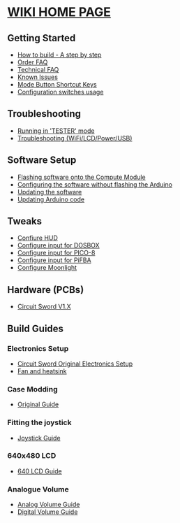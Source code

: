 # [WIKI HOME PAGE](https://github.com/kiteretro/Circuit-Sword/wiki)
## Getting Started
* [How to build - A step by step](https://github.com/kiteretro/Circuit-Sword/wiki/Step-by-Step-Build)
* [Order FAQ](https://github.com/kiteretro/Circuit-Sword/wiki/FAQ)
* [Technical FAQ](https://github.com/kiteretro/Circuit-Sword/wiki/Technical-FAQ)
* [Known Issues](https://github.com/kiteretro/Circuit-Sword/wiki/Known-Issues)
* [Mode Button Shortcut Keys](https://github.com/kiteretro/Circuit-Sword/wiki/Mode-Button-Shortcut-Keys)
* [Configuration switches usage](https://github.com/kiteretro/Circuit-Sword/wiki/Configuration-Switches)
## Troubleshooting
* [Running in 'TESTER' mode](https://github.com/kiteretro/Circuit-Sword/wiki/Running-in-TESTER-Mode)
* [Troubleshooting (WiFi/LCD/Power/USB)](https://github.com/kiteretro/Circuit-Sword/wiki/Troubleshooting-(LCD-Power-USB-Software))
## Software Setup
* [Flashing software onto the Compute Module](https://github.com/kiteretro/Circuit-Sword/wiki/Flashing-Software-onto-the-Compute-Module)
* [Configuring the software without flashing the Arduino](https://github.com/kiteretro/Circuit-Sword/wiki/Configuring-the-software-without-flashing-the-arduino)
* [Updating the software](https://github.com/kiteretro/Circuit-Sword/wiki/Updating-the-Software-(running-on-Pi))
* [Updating Arduino code](https://github.com/kiteretro/Circuit-Sword/wiki/Updating-Arduino-(button-controller)-Firmware)
## Tweaks
* [Confiure HUD](https://github.com/kiteretro/Circuit-Sword/wiki/Configure-HUD)
* [Configure input for DOSBOX](https://github.com/kiteretro/Circuit-Sword/wiki/Configure-Input-for-DOSBOX)
* [Configure input for PICO-8](https://github.com/kiteretro/Circuit-Sword/wiki/Configure-input-for-PICO-8)
* [Configure input for PiFBA](https://github.com/kiteretro/Circuit-Sword/wiki/Configure-input-for-PiFBA)
* [Configure Moonlight](https://github.com/kiteretro/Circuit-Sword/wiki/Configuring-Moonlight)
## Hardware (PCBs)
* [Circuit Sword V1.X](https://github.com/kiteretro/Circuit-Sword/wiki/Circuit-Sword-Original-V1.1E)
## Build Guides
### Electronics Setup
* [Circuit Sword Original Electronics Setup](https://github.com/kiteretro/Circuit-Sword/wiki/Circuit-Sword-Original---Electronics-Guide)
* [Fan and heatsink](https://github.com/kiteretro/Circuit-Sword/wiki/Fan-and-Heatsink)
### Case Modding
* [Original Guide](https://github.com/kiteretro/Circuit-Sword/wiki/Original-Case-Mod-Guide)
### Fitting the joystick
* [Joystick Guide](https://github.com/kiteretro/Circuit-Sword/wiki/Joystick-Guide)
### 640x480 LCD
* [640 LCD Guide](https://github.com/kiteretro/Circuit-Sword/wiki/640x480-LCD-Guide)
### Analogue Volume
* [Analog Volume Guide](https://github.com/kiteretro/Circuit-Sword/wiki/Analog-Volume-Guide)
* [Digital Volume Guide](https://github.com/kiteretro/Circuit-Sword/wiki/Digital-Volume-Guide)